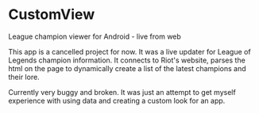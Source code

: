 CustomView
==========

League champion viewer for Android - live from web

This app is a cancelled project for now. It was a live updater for League of Legends champion information. It connects to Riot's website, parses the html on the page to dynamically create a list of the latest champions and their lore.


Currently very buggy and broken. It was just an attempt to get myself experience with using data and creating a custom look for an app. 